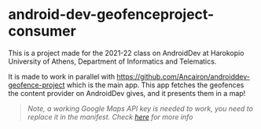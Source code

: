 # android-dev-geofenceproject-consumer

This is a project made for the 2021-22 class on AndroidDev at Harokopio University of Athens, Department of Informatics and Telematics.

It is made to work in parallel with https://github.com/Ancairon/androiddev-geofence-project which is the main app.
This app fetches the geofences the content provider on AndroidDev gives, and it presents them in a map!

> *Note, a working Google Maps API key is needed to work, you need to replace it in the manifest. Check [here](https://console.cloud.google.com/) for more info*

